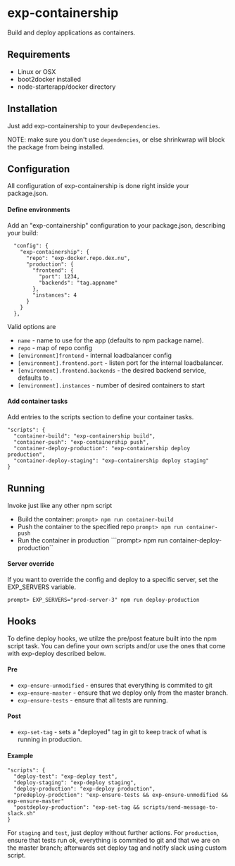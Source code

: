 # exp-containership

Build and deploy applications as containers.

## Requirements

* Linux or OSX
* boot2docker installed
* node-starterapp/docker directory

## Installation

Just add exp-containership to your ``devDependencies``.

NOTE: make sure you don't use ``dependencies``, or else shrinkwrap will block the package from being installed. 

## Configuration

All configuration of exp-containership is done right inside your package.json.

#### Define environments
Add an "exp-containership" configuration to your package.json, describing your build:

```
  "config": {
    "exp-containership": {
      "repo": "exp-docker.repo.dex.nu",
      "production": {
        "frontend": {
          "port": 1234,
          "backends": "tag.appname"
        },
        "instances": 4
      }
    }
  },
```

Valid options are

* ``name`` - name to use for the app (defaults to npm package name).
* ``repo`` - map of repo config
* ``[environment]frontend`` - internal loadbalancer config
* ``[environment].frontend.port`` - listen port for the internal loadbalancer.
* ``[environment].frontend.backends`` - the desired backend service, defaults to <environment>.<name>
* ``[environment].instances`` - number of desired containers to start

#### Add container tasks

Add entries to the scripts section to define your container tasks.

```
"scripts": {
  "container-build": "exp-containership build",
  "container-push": "exp-containership push",
  "container-deploy-production": "exp-containership deploy production",
  "container-deploy-staging": "exp-containership deploy staging"
}
```

## Running

Invoke just like any other npm script

- Build the container:
```prompt> npm run container-build```
- Push the container to the specified repo
```prompt> npm run container-push```
- Run the container in production
```prompt> npm run container-deploy-production``

#### Server override

If you want to override the config and deploy to a specific server, set the EXP_SERVERS variable.

```prompt> EXP_SERVERS="prod-server-3" npm run deploy-production```

## Hooks

To define deploy hooks, we utilze the pre/post feature built into the npm script task. You can define your own scripts and/or use the ones that come with exp-deploy described below.

#### Pre

* ``exp-ensure-unmodified`` - ensures that everything is commited to git
* ``exp-ensure-master`` - ensure that we deploy only from the master branch.
* ``exp-ensure-tests`` - ensure that all tests are running.

#### Post

* ``exp-set-tag`` - sets a "deployed" tag in git to keep track of what is running in production.

#### Example

```
"scripts": {
  "deploy-test": "exp-deploy test",
  "deploy-staging": "exp-deploy staging",
  "deploy-production": "exp-deploy production",
  "predeploy-prodction": "exp-ensure-tests && exp-ensure-unmodified && exp-ensure-master"
  "postdeploy-production": "exp-set-tag && scripts/send-message-to-slack.sh"
}
```


For ``staging`` and ``test``, just deploy without further actions. For ``production``, ensure that tests run ok, everything is commited to git and that we are on the master branch; afterwards set deploy tag and notify slack using custom script.
